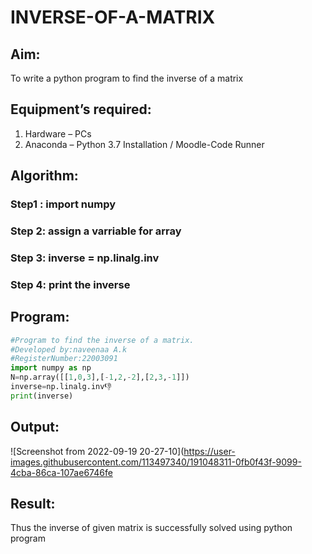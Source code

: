 # INVERSE-OF-A-MATRIX
## Aim:
To write a python program to find the inverse of a matrix
## Equipment’s required:
1. 	Hardware – PCs
2. 	Anaconda – Python 3.7 Installation / Moodle-Code Runner
## Algorithm:
### Step1 : import numpy
### Step 2: assign a varriable for array
### Step 3: inverse = np.linalg.inv
### Step 4: print the inverse

## Program:
```python
#Program to find the inverse of a matrix.
#Developed by:naveenaa A.k
#RegisterNumber:22003091
import numpy as np
N=np.array([[1,0,3],[-1,2,-2],[2,3,-1]])
inverse=np.linalg.inv👎
print(inverse)
```
## Output:
![Screenshot from 2022-09-19 20-27-10](https://user-images.githubusercontent.com/113497340/191048311-0fb0f43f-9099-4cba-86ca-107ae6746fe

## Result:
Thus the inverse of given matrix is successfully solved using python program
